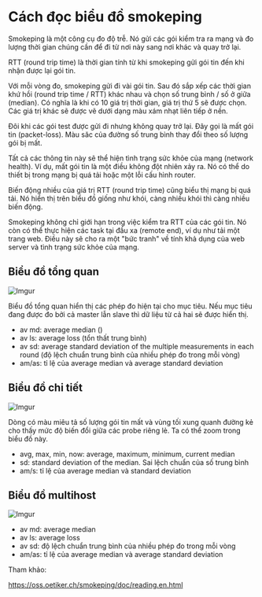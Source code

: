 # Cách đọc biểu đồ smokeping

Smokeping là một công cụ đo độ trễ. Nó gửi các gói kiểm tra ra mạng và đo lượng thời gian chúng cần để đi từ nơi này sang nơi khác và quay trở lại.

RTT (round trip time) là thời gian tính từ khi smokeping gửi gói tin đến khi nhận được lại gói tin. 

Với mỗi vòng đo, smokeping gửi đi vài gói tin. Sau đó sắp xếp các thời gian khứ hồi (round trip time / RTT) khác nhau và chọn số trung bình / số ở giữa (median). Có nghĩa là khi có 10 giá trị thời gian, giá trị thứ 5 sẽ được chọn. Các giá trị khác sẽ được vẽ dưới dạng màu xám nhạt liên tiếp ở nền.

Đôi khi các gói test được gửi đi nhưng không quay trở lại. Đây gọi là mất gói tin (packet-loss). Màu săc của đường số trung bình thay đổi theo số lượng gói bị mất.

Tất cả các thông tin này sẽ thể hiện tình trạng sức khỏe của mạng (network health). Ví dụ, mất gói tin là một điều không đột nhiên xảy ra. Nó có thể do thiết bị trong mạng bị quá tải hoặc một lỗi cấu hình router. 

Biến động nhiều của giá trị RTT (round trip time) cũng biểu thị mạng bị quá tải. Nó hiển thị trên biểu đồ giống như khói, càng nhiều khói thì càng nhiều biến động.

Smokeping không chỉ giới hạn trong việc kiểm tra RTT của các gói tin. Nó còn có thể thực hiện các task tại đầu xa (remote end), ví dụ như tải một trang web. Điều này sẽ cho ra một "bức tranh" về tính khả dụng của web server và tình trạng sức khỏe của mạng.

## Biểu đồ tổng quan

![Imgur](https://i.imgur.com/u4FZSt0.png)

Biểu đồ tổng quan hiển thị các phép đo hiện tại cho mục tiêu. Nếu mục tiêu đang được đo bởi cả master lẫn slave thì dữ liệu từ cả hai sẽ được hiển thị.

- av md: average median () 
- av ls: average loss (tổn thất trung bình)
- av sd: average standard deviation of the multiple measurements in each round (độ lệch chuẩn trung bình của nhiều phép đo trong mỗi vòng)
- am/as: tỉ lệ của average median và average standard deviation

## Biểu đồ chi tiết

![Imgur](https://i.imgur.com/LIZwkZz.png)

Dòng có màu miêu tả số lượng gói tin mất và vùng tối xung quanh đường kẻ cho thấy mức độ biến đổi giữa các probe riêng lẻ. Ta có thể zoom trong biểu đồ này.

- avg, max, min, now: average, maximum, minimum, current median
- sd: standard deviation of the median. Sai lệch chuẩn của số trung bình
- am/s: tỉ lệ của average median và standard deviation

## Biểu đồ multihost

![Imgur](https://i.imgur.com/cRo5nzd.png)

- av md: average median
- av ls: average loss
- av sd: độ lệch chuẩn trung bình của nhiều phép đo trong mỗi vòng
- am/as: tỉ lệ của average median và average standard deviation

Tham khảo: 

https://oss.oetiker.ch/smokeping/doc/reading.en.html